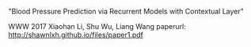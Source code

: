 "Blood Pressure Prediction via Recurrent Models with Contextual Layer"

WWW 2017
Xiaohan Li, Shu Wu, Liang Wang
paperurl: http://shawnlxh.github.io/files/paper1.pdf

